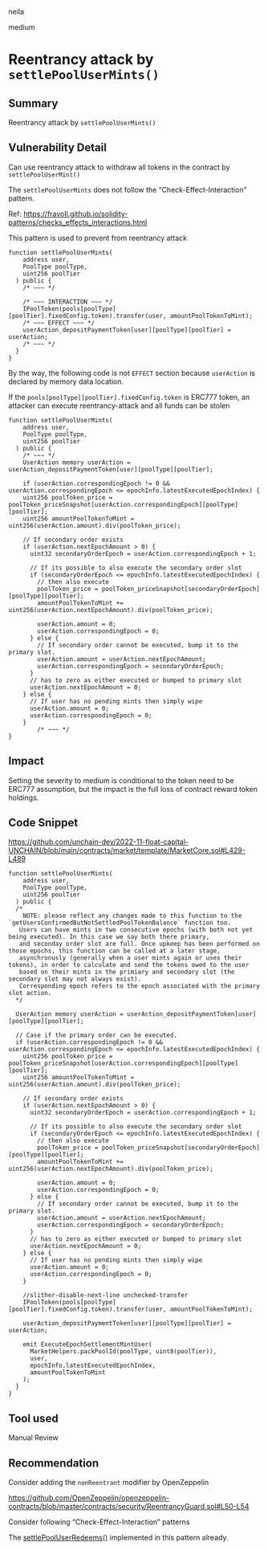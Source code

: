 neila

medium

# Reentrancy attack by `settlePoolUserMints()`

## Summary
Reentrancy attack by `settlePoolUserMints()`

## Vulnerability Detail
Can use reentrancy attack to withdraw all tokens in the contract by `settlePoolUserMint()`

The `settlePoolUserMints` does not follow the “Check-Effect-Interaction” pattern.

Ref: https://fravoll.github.io/solidity-patterns/checks_effects_interactions.html

This pattern is used to prevent from reentrancy attack

```solidity
function settlePoolUserMints(
    address user,
    PoolType poolType,
    uint256 poolTier
  ) public {
    /* ~~~ */

    /* ~~~ INTERACTION ~~~ */
    IPoolToken(pools[poolType][poolTier].fixedConfig.token).transfer(user, amountPoolTokenToMint);
    /* ~~~ EFFECT ~~~ */
    userAction_depositPaymentToken[user][poolType][poolTier] = userAction;
    /* ~~~ */
  }
}
```
By the way, the following code is not `EFFECT` section because `userAction` is declared by memory data location.

If the `pools[poolType][poolTier].fixedConfig.token` is ERC777 token, an attacker can execute reentrancy-attack and all funds can be stolen

```solidity
function settlePoolUserMints(
    address user,
    PoolType poolType,
    uint256 poolTier
  ) public {
    /* ~~~ */
    UserAction memory userAction = userAction_depositPaymentToken[user][poolType][poolTier];

    if (userAction.correspondingEpoch != 0 && userAction.correspondingEpoch <= epochInfo.latestExecutedEpochIndex) {
    uint256 poolToken_price = poolToken_priceSnapshot[userAction.correspondingEpoch][poolType][poolTier];
    uint256 amountPoolTokenToMint = uint256(userAction.amount).div(poolToken_price);

    // If secondary order exists
    if (userAction.nextEpochAmount > 0) {
      uint32 secondaryOrderEpoch = userAction.correspondingEpoch + 1;

      // If its possible to also execute the secondary order slot
      if (secondaryOrderEpoch <= epochInfo.latestExecutedEpochIndex) {
        // then also execute
        poolToken_price = poolToken_priceSnapshot[secondaryOrderEpoch][poolType][poolTier];
        amountPoolTokenToMint += uint256(userAction.nextEpochAmount).div(poolToken_price);

        userAction.amount = 0;
        userAction.correspondingEpoch = 0;
      } else {
        // If secondary order cannot be executed, bump it to the primary slot.
        userAction.amount = userAction.nextEpochAmount;
        userAction.correspondingEpoch = secondaryOrderEpoch;
      }
      // has to zero as either executed or bumped to primary slot
      userAction.nextEpochAmount = 0;
    } else {
      // If user has no pending mints then simply wipe
      userAction.amount = 0;
      userAction.correspondingEpoch = 0;
    }
		/* ~~~ */
}
```

## Impact
Setting the severity to medium is conditional to the token need to be ERC777 assumption, but the impact is the full loss of contract reward token holdings.

## Code Snippet
https://github.com/unchain-dev/2022-11-float-capital-UNCHAIN/blob/main/contracts/market/template/MarketCore.sol#L429-L489

```solidity
function settlePoolUserMints(
    address user,
    PoolType poolType,
    uint256 poolTier
  ) public {
  /*
    NOTE: please reflect any changes made to this function to the `getUsersConfirmedButNotSettledPoolTokenBalance` function too.
   Users can have mints in two consecutive epochs (with both not yet being executed). In this case we say both there primary,
   and seconday order slot are full. Once upkeep has been performed on those epochs, this function can be called at a later stage,
   asynchronusly (generally when a user mints again or uses their tokens), in order to calculate and send the tokens owed to the user
   based on their mints in the primiary and secondary slot (the secondary slot may not always exist).
   Corresponding epoch refers to the epoch associated with the primary slot action.
  */

  UserAction memory userAction = userAction_depositPaymentToken[user][poolType][poolTier];

  // Case if the primary order can be executed.
  if (userAction.correspondingEpoch != 0 && userAction.correspondingEpoch <= epochInfo.latestExecutedEpochIndex) {
    uint256 poolToken_price = poolToken_priceSnapshot[userAction.correspondingEpoch][poolType][poolTier];
    uint256 amountPoolTokenToMint = uint256(userAction.amount).div(poolToken_price);

    // If secondary order exists
    if (userAction.nextEpochAmount > 0) {
      uint32 secondaryOrderEpoch = userAction.correspondingEpoch + 1;

      // If its possible to also execute the secondary order slot
      if (secondaryOrderEpoch <= epochInfo.latestExecutedEpochIndex) {
        // then also execute
        poolToken_price = poolToken_priceSnapshot[secondaryOrderEpoch][poolType][poolTier];
        amountPoolTokenToMint += uint256(userAction.nextEpochAmount).div(poolToken_price);

        userAction.amount = 0;
        userAction.correspondingEpoch = 0;
      } else {
        // If secondary order cannot be executed, bump it to the primary slot.
        userAction.amount = userAction.nextEpochAmount;
        userAction.correspondingEpoch = secondaryOrderEpoch;
      }
      // has to zero as either executed or bumped to primary slot
      userAction.nextEpochAmount = 0;
    } else {
      // If user has no pending mints then simply wipe
      userAction.amount = 0;
      userAction.correspondingEpoch = 0;
    }

    //slither-disable-next-line unchecked-transfer
    IPoolToken(pools[poolType][poolTier].fixedConfig.token).transfer(user, amountPoolTokenToMint);

    userAction_depositPaymentToken[user][poolType][poolTier] = userAction;

    emit ExecuteEpochSettlementMintUser(
      MarketHelpers.packPoolId(poolType, uint8(poolTier)),
      user,
      epochInfo.latestExecutedEpochIndex,
      amountPoolTokenToMint
    );
  }
}
```

## Tool used

Manual Review

## Recommendation
Consider adding the `nonReentrant` modifier by OpenZeppelin

https://github.com/OpenZeppelin/openzeppelin-contracts/blob/master/contracts/security/ReentrancyGuard.sol#L50-L54

Consider following “Check-Effect-Interaction” patterns

The [settlePoolUserRedeems()](https://github.com/unchain-dev/2022-11-float-capital-UNCHAIN/blob/main/contracts/market/template/MarketCore.sol#L495-L541) implemented in this pattern already.